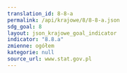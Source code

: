 ```yaml
---
translation_id: 8-8-a
permalink: /api/krajowe/8/8-8-a.json
sdg_goal: 8
layout: json_krajowe_goal_indicator
indicator: "8.8.a"
zmienne: ogółem
kategorie: null
source_url: www.stat.gov.pl
---
```

